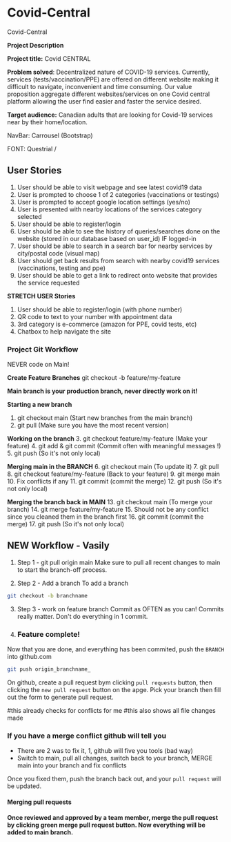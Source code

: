 # Covid-Central
Covid-Central

**Project Description**

**Project title:**  Covid CENTRAL

**Problem solved**: Decentralized nature of COVID-19 services. Currently, services (tests/vaccination/PPE) are offered on different website making it difficult to navigate, inconvenient and time consuming. Our value proposition aggregate different websites/services on one Covid central platform allowing the user find easier and faster the service desired.  

**Target audience:** Canadian adults that are looking for Covid-19 services near by their home/location.

NavBar: Carrousel  (Bootstrap)

FONT: Questrial / 


## User Stories
1. User should be able to visit webpage and see latest covid19 data
2. User is prompted to choose 1 of 2 categories (vaccinations or testings)
3. User is prompted to accept google location settings (yes/no) 
4. User is presented with nearby locations of the services category selected
5. User should be able to register/login
6. User should be able to see the history of queries/searches done on the website (stored in our database based on user_id) IF logged-in
7. User should be able to search in a search bar for nearby services by city/postal code (visual map)
8. User should get back results from search with nearby covid19 services (vaccinations, testing and ppe)
9. User should be able to get a link to redirect onto website that provides the service requested

**STRETCH USER Stories**
1. User should be able to register/login (with phone number)
2. QR code to text to your number with appointment data
3. 3rd category is e-commerce (amazon for PPE, covid tests, etc)
4. Chatbox to help navigate the site

### Project Git Workflow
NEVER code on Main!

**Create Feature Branches** 
git checkout -b feature/my-feature

**Main branch is your production branch, never directly work on it!**

**Starting a new branch**
1. git checkout main (Start new branches from the main branch)
2. git pull (Make sure you have the most recent version)

**Working on the branch** 
3. git checkout feature/my-feature (Make your feature) 
4. git add & git commit (Commit often with meaningful messages !) 
5. git push (So it's not only local)

**Merging main in the BRANCH**
6. git checkout main (To update it)
7. git pull 
8. git checkout feature/my-feature (Back to your feature) 
9. git merge main 
10. Fix conflicts if any 
11. git commit (commit the merge) 
12. git push (So it's not only local)

**Merging the branch back in MAIN** 
13. git checkout main (To merge your branch) 
14. git merge feature/my-feature 
15. Should not be any conflict since you cleaned them in the branch first 
16. git commit (commit the merge) 
17. git push (So it's not only local)

## NEW Workflow - Vasily 
1. Step 1 - git pull origin main
Make sure to pull all recent changes to main to start the branch-off process.

2. Step 2 - Add a branch 
To add a branch 
```sh
git checkout -b branchname
```
3. Step 3 - work on feature branch
Commit as OFTEN as you can! Commits really matter. Don't do everything in 1 commit.

4. ### Feature complete!

Now that you are done, and everything has been commited, push the `BRANCH` into github.com

```sh
git push origin_branchname_
```
On github, create a pull request bym clicking `pull requests` button, then clicking the `new pull request` button on the apge. Pick your branch then fill out the form to generate pull request.

#this already checks for conflicts for me
#this also shows all file changes made


### If you have a merge conflict github will tell you

- There are 2 was to fix it, 1, github will five you tools (bad way)
- Switch to main, pull all changes, switch back to your branch, MERGE main into your branch and fix conflicts

Once you fixed them, push the branch back out, and your `pull request` will be updated.


#### Merging pull requests
#### Once reviewed and approved by a team member, merge the pull request by clicking green merge pull request button. Now everything will be added to main branch.

